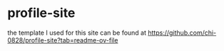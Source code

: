 # profile-site

the template I used for this site can be found at https://github.com/chi-0828/profile-site?tab=readme-ov-file
